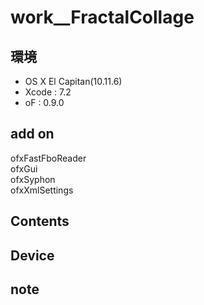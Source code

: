 # work__FractalCollage #

## 環境 ##
*	OS X El Capitan(10.11.6)
*	Xcode : 7.2
*	oF : 0.9.0

## add on ##
ofxFastFboReader  
ofxGui  
ofxSyphon  
ofxXmlSettings  
  
## Contents ##


## Device ##


## note ##






